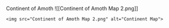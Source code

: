 Continent of Amoth ![[Continent of Amoth Map 2.png]]

```
<img src="Continent of Amoth Map 2.png" alt="Continent Map">
```
